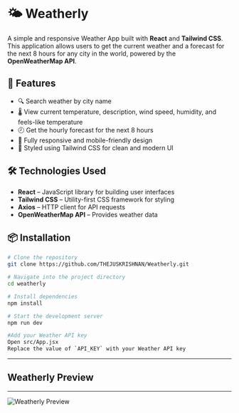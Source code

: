 # 🌤️ Weatherly

A simple and responsive Weather App built with **React** and **Tailwind CSS**. This application allows users to get the current weather and a forecast for the next 8 hours for any city in the world, powered by the **OpenWeatherMap API**.

## 🚀 Features

- 🔍 Search weather by city name
- 🌡️ View current temperature, description, wind speed, humidity, and feels-like temperature
- 🕗 Get the hourly forecast for the next 8 hours
- 📱 Fully responsive and mobile-friendly design
- 💅 Styled using Tailwind CSS for clean and modern UI

## 🛠️ Technologies Used

- **React** – JavaScript library for building user interfaces
- **Tailwind CSS** – Utility-first CSS framework for styling
- **Axios** – HTTP client for API requests
- **OpenWeatherMap API** – Provides weather data

## 📦 Installation

```bash
# Clone the repository
git clone https://github.com/THEJUSKRISHNAN/Weatherly.git

# Navigate into the project directory
cd weatherly

# Install dependencies
npm install

# Start the development server
npm run dev

#Add your Weather API key
Open src/App.jsx
Replace the value of `API_KEY` with your Weather API key
```

---


## Weatherly Preview
---
![Weatherly Preview](https://res.cloudinary.com/dgzkgmldz/image/upload/v1745689794/Screenshot_2025-04-26_231252_vvysk0.png)


